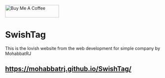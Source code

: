  <a href="https://www.buymeacoffee.com/mohabbatrj" target="_blank"><img src="https://cdn.buymeacoffee.com/buttons/default-orange.png" alt="Buy Me A Coffee" height="41" width="174"></a>
# SwishTag
This is the lovish website from the web development for simple company by MohabbatRJ
## https://mohabbatrj.github.io/SwishTag/
